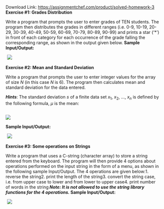 Download Link: https://assignmentchef.com/product/solved-homework-3
<br>
<strong>Exercise #1: Grades Distribution</strong>

Write a program that prompts the user to enter grades of TEN students. The program then distributes the grades in different ranges (i.e. 0-9, 10-19, 20-29, 30-39, 40-49, 50-59, 60-69, 70-79, 80-89, 90-99) and prints a star (‘*’) in front of each category for each occurrence of the grade falling the corresponding range, as shown in the output given below. <strong> </strong><strong>Sample Input/Output:</strong>

<img decoding="async" data-recalc-dims="1" data-src="https://i0.wp.com/www.ankitcodinghub.com/wp-content/uploads/2017/05/676.png?w=980&amp;ssl=1" class="aligncenter lazyload" src="data:image/gif;base64,R0lGODlhAQABAAAAACH5BAEKAAEALAAAAAABAAEAAAICTAEAOw==">

 <noscript>

  <img decoding="async" class="aligncenter" src="https://i0.wp.com/www.ankitcodinghub.com/wp-content/uploads/2017/05/676.png?w=980&amp;ssl=1" data-recalc-dims="1">

 </noscript>

<strong>Exercise #2: Mean and Standard Deviation</strong>

Write a program that prompts the user to enter integer values for the array of size <em>N</em> (in this case <em>N</em> is 6). The program then calculates mean and standard deviation for the data entered.

<strong><em>Hints</em></strong>: The standard deviation <em>s</em> of a finite data set <em>x</em><sub>1</sub>, <em>x</em><sub>2</sub>, …, <em>x<sub>n</sub></em> is defined by the following formula, <em>µ</em> is the mean:

<strong><img decoding="async" data-recalc-dims="1" data-src="https://i0.wp.com/www.ankitcodinghub.com/wp-content/uploads/2017/05/166.png?w=980&amp;ssl=1" class="aligncenter lazyload" src="data:image/gif;base64,R0lGODlhAQABAAAAACH5BAEKAAEALAAAAAABAAEAAAICTAEAOw==">

  <noscript>

   <img decoding="async" class="aligncenter" src="https://i0.wp.com/www.ankitcodinghub.com/wp-content/uploads/2017/05/166.png?w=980&amp;ssl=1" data-recalc-dims="1">

  </noscript>Sample Input/Output:</strong>

<img decoding="async" data-recalc-dims="1" data-src="https://i0.wp.com/www.ankitcodinghub.com/wp-content/uploads/2017/05/806-1.png?w=980&amp;ssl=1" class="aligncenter lazyload" src="data:image/gif;base64,R0lGODlhAQABAAAAACH5BAEKAAEALAAAAAABAAEAAAICTAEAOw==">

 <noscript>

  <img decoding="async" class="aligncenter" src="https://i0.wp.com/www.ankitcodinghub.com/wp-content/uploads/2017/05/806-1.png?w=980&amp;ssl=1" data-recalc-dims="1">

 </noscript>

<strong>Exercise #3: Some operations on Strings</strong>

Write a program that uses a C-string (character array) to store a string entered from the keyboard. The program will then provide 4 options about operations performed on the input string in the form of a menu, as shown in the following sample Input/Output. The 4 operations are given below:1.       reverse the string2.       print the length of the string3.       convert the string case, i.e. from upper case to lower and from lower to upper case4.       print number of words in the string<strong><em> </em></strong><strong><em>Note: It is not allowed to use the string library functions for the 4 operations.</em></strong><strong> </strong><strong>Sample Input/Output:</strong>

<img decoding="async" data-recalc-dims="1" data-src="https://i0.wp.com/www.ankitcodinghub.com/wp-content/uploads/2017/05/808.png?w=980&amp;ssl=1" class="aligncenter lazyload" src="data:image/gif;base64,R0lGODlhAQABAAAAACH5BAEKAAEALAAAAAABAAEAAAICTAEAOw==">

 <noscript>

  <img decoding="async" class="aligncenter" src="https://i0.wp.com/www.ankitcodinghub.com/wp-content/uploads/2017/05/808.png?w=980&amp;ssl=1" data-recalc-dims="1">

 </noscript>